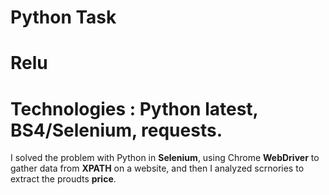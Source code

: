 # Python Task
# Relu
# Technologies : Python latest, BS4/Selenium, requests.
I solved the problem with Python in **Selenium**, using Chrome **WebDriver** to gather data from **XPATH** on a website, and then I analyzed scrnories to extract the proudts **price**.
